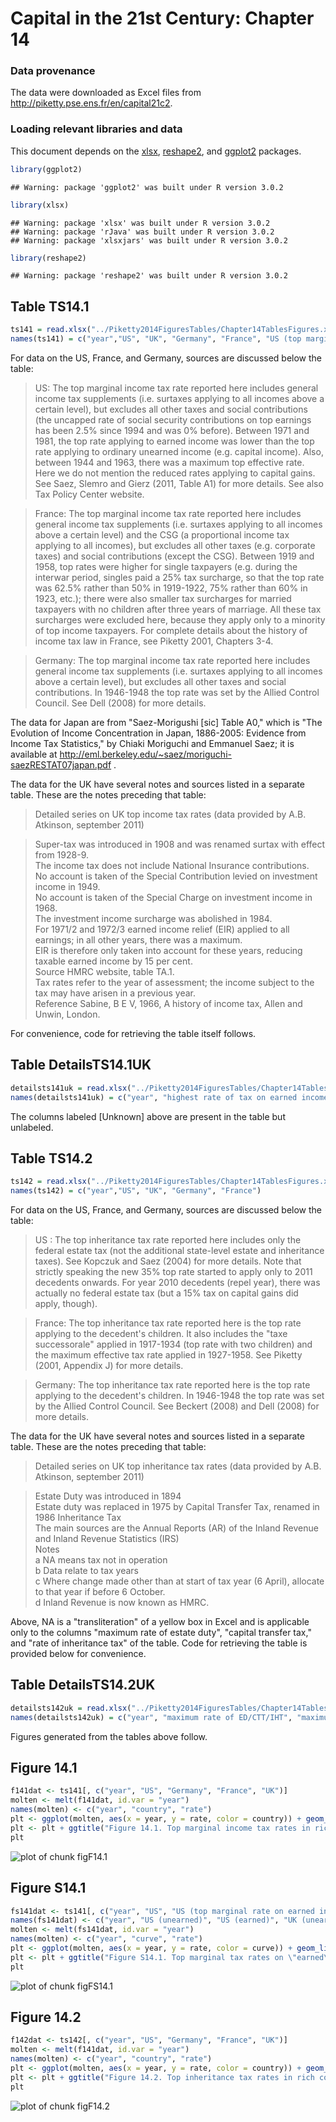 Capital in the 21st Century: Chapter 14
========================================================

### Data provenance

The data were downloaded as Excel files from http://piketty.pse.ens.fr/en/capital21c2. 

### Loading relevant libraries and data

This document depends on the [xlsx](http://cran.r-project.org/web/packages/xlsx/index.html), [reshape2](http://cran.r-project.org/web/packages/reshape2/index.html), and [ggplot2](http://cran.r-project.org/web/packages/ggplot2/index.html) packages.


```r
library(ggplot2)
```

```
## Warning: package 'ggplot2' was built under R version 3.0.2
```

```r
library(xlsx)
```

```
## Warning: package 'xlsx' was built under R version 3.0.2
## Warning: package 'rJava' was built under R version 3.0.2
## Warning: package 'xlsxjars' was built under R version 3.0.2
```

```r
library(reshape2)
```

```
## Warning: package 'reshape2' was built under R version 3.0.2
```

## Table TS14.1


```r
ts141 = read.xlsx("../Piketty2014FiguresTables/Chapter14TablesFigures.xlsx", sheetName="TS14.1", rowIndex=5:118, colIndex=c(1:5, 7:16), header=FALSE)
names(ts141) = c("year","US", "UK", "Germany", "France", "US (top marginal rate on earned income)", "US (top effective rate)", "UK (top marginal rate on earned income)", "France (income tax)", "France (CSG)", "Japan (Saez-Morigushi [sic] Table A0)")
```

For data on the US, France, and Germany, sources are discussed below the table:

> US: The top marginal income tax rate reported here includes general income tax supplements (i.e. surtaxes applying to all incomes above a certain level), but excludes all other taxes and social contributions (the uncapped rate of social security contributions on top earnings has been 2.5% since 1994 and was 0% before). Between 1971 and 1981, the top rate applying to earned income was lower than the top rate applying to ordinary unearned income (e.g. capital income). Also, between 1944 and 1963, there was a maximum top effective rate. Here we do not mention the reduced rates applying to capital gains. See Saez, Slemro and Gierz (2011, Table A1) for more details. See also Tax Policy Center website.

> France: The top marginal income tax rate reported here includes general income tax supplements (i.e. surtaxes applying to all incomes above a certain level) and the CSG (a proportional income tax applying to all incomes), but excludes all other taxes (e.g. corporate taxes) and social contributions (except the CSG). Between 1919 and 1958, top rates were higher for single taxpayers (e.g. during the interwar period, singles paid a 25% tax surcharge, so that the top rate was 62.5% rather than 50% in 1919-1922, 75% rather than 60% in 1923, etc.); there were also smaller tax surcharges for married taxpayers with no children after three years of marriage. All these tax surcharges were excluded here, because they apply only to a minority of top income taxpayers. For complete details about the history of income tax law in France, see Piketty 2001, Chapters 3-4.

> Germany: The top marginal income tax rate reported here includes general income tax supplements (i.e. surtaxes applying to all incomes above a certain level), but excludes all other taxes and social contributions. In 1946-1948 the top rate was set by the Allied Control Council. See Dell (2008) for more details.

The data for Japan are from "Saez-Morigushi [sic] Table A0," which is "The Evolution of Income Concentration in Japan, 1886-2005: 
Evidence from Income Tax Statistics," by Chiaki Moriguchi and Emmanuel Saez; it is available at http://eml.berkeley.edu/~saez/moriguchi-saezRESTAT07japan.pdf .

The data for the UK have several notes and sources listed in a separate table. These are the notes preceding that table:

> Detailed series on UK top income tax rates (data provided by A.B. Atkinson, september 2011)  			
				
> Super-tax was introduced in 1908 and was renamed surtax with effect from 1928-9.				
> The income tax does not include National Insurance contributions.				
> No account is taken of the Special Contribution levied on investment income in 1949.				
> No account is taken of the Special Charge on investment income in 1968.				
> The investment income surcharge was abolished in 1984.				
> For 1971/2 and 1972/3 earned income relief (EIR) applied to all earnings; in all other years, there was a maximum.				
> EIR is therefore only taken into account for these years, reducing taxable earned income by 15 per cent.				
> Source HMRC website, table TA.1.				
> Tax rates refer to the year of assessment; the income subject to the tax may have arisen in a previous year.				
> Reference	Sabine, B E V, 1966, A history of income tax, Allen and Unwin, London.			

For convenience, code for retrieving the table itself follows.

## Table DetailsTS14.1UK

```r
detailsts141uk = read.xlsx("../Piketty2014FiguresTables/Chapter14TablesFigures.xlsx", sheetName="DetailsTS14.1UK", rowIndex=15:117, colIndex=c(1:12), header=FALSE)
names(detailsts141uk) = c("year", "highest rate of tax on earned income", "highest rate of  tax on capital income", "highest rate of income tax", "source", "highest rate of surtax", "source", "investment income surcharge", "source", "notes", "[Unknown]", "[Unknown]")
```

The columns labeled [Unknown] above are present in the table but unlabeled.

## Table TS14.2


```r
ts142 = read.xlsx("../Piketty2014FiguresTables/Chapter14TablesFigures.xlsx", sheetName="TS14.2", rowIndex=5:118, colIndex=c(1:5), header=FALSE)
names(ts142) = c("year","US", "UK", "Germany", "France")
```

For data on the US, France, and Germany, sources are discussed below the table:

> US : The top inheritance tax rate reported here includes only the federal estate tax (not the additional state-level estate and inheritance taxes). See Kopczuk and Saez (2004) for more details. Note that strictly speaking the new 35% top rate started to apply only to 2011 decedents onwards. For year 2010 decedents (repel year), there was actually no federal estate tax (but a 15% tax on capital gains did apply, though).

> France: The top inheritance tax rate reported here is the top rate applying to the decedent's children. It also includes the "taxe successorale" applied in 1917-1934 (top rate with two children) and the maximum effective tax rate applied in 1927-1958. See Piketty (2001, Appendix J) for more details.

> Germany: The top inheritance tax rate reported here is the top rate applying to the decedent's children. In 1946-1948 the top rate was set by the Allied Control Council. See Beckert (2008) and Dell (2008) for more details.

The data for the UK have several notes and sources listed in a separate table. These are the notes preceding that table:

> Detailed series on UK top inheritance tax rates (data provided by A.B. Atkinson, september 2011)  				
					
> Estate Duty was introduced in 1894 					
> Estate duty was replaced in 1975 by Capital Transfer Tax, renamed in 1986 Inheritance Tax					
> The main sources are the Annual Reports (AR) of the Inland Revenue and Inland Revenue Statistics (IRS)					
> Notes					
> a	NA means tax not in operation			
> b	Data relate to tax years				
> c	Where change made other than at start of tax year (6 April), allocate to that year if before 6 October.				
> d	Inland Revenue is now known as HMRC.

Above, NA is a "transliteration" of a yellow box in Excel and is applicable only to the columns "maximum rate of estate duty", "capital transfer tax," and "rate of inheritance tax" of the table. Code for retrieving the table is provided below for convenience.

## Table DetailsTS14.2UK

```r
detailsts142uk = read.xlsx("../Piketty2014FiguresTables/Chapter14TablesFigures.xlsx", sheetName="DetailsTS14.2UK", rowIndex=14:131, colIndex=c(1:7), header=FALSE)
names(detailsts142uk) = c("year", "maximum rate of ED/CTT/IHT", "maximum rate of estate duty", "capital transfer tax", "rate of inheritance tax",  "source", "notes")
```

Figures generated from the tables above follow.

## Figure 14.1


```r
f141dat <- ts141[, c("year", "US", "Germany", "France", "UK")]
molten <- melt(f141dat, id.var = "year")
names(molten) <- c("year", "country", "rate")
plt <- ggplot(molten, aes(x = year, y = rate, color = country)) + geom_line()
plt <- plt + ggtitle("Figure 14.1. Top marginal income tax rates in rich countries, 1900-2013")
plt
```

![plot of chunk figF14.1](figure/figF14.1.png) 

## Figure S14.1


```r
fs141dat <- ts141[, c("year", "US", "US (top marginal rate on earned income)", "UK", "UK (top marginal rate on earned income)")]
names(fs141dat) <- c("year", "US (unearned)", "US (earned)", "UK (unearned)", "UK (earned)")
molten <- melt(fs141dat, id.var = "year")
names(molten) <- c("year", "curve", "rate")
plt <- ggplot(molten, aes(x = year, y = rate, color = curve)) + geom_line()
plt <- plt + ggtitle("Figure S14.1. Top marginal tax rates on \"earned\" and \"unearned\" income, 1900-2013")
plt
```

![plot of chunk figFS14.1](figure/figFS14.1.png) 

## Figure 14.2


```r
f142dat <- ts142[, c("year", "US", "Germany", "France", "UK")]
molten <- melt(f141dat, id.var = "year")
names(molten) <- c("year", "country", "rate")
plt <- ggplot(molten, aes(x = year, y = rate, color = country)) + geom_line()
plt <- plt + ggtitle("Figure 14.2. Top inheritance tax rates in rich countries, 1900-2013")
plt
```

![plot of chunk figF14.2](figure/figF14.2.png) 

